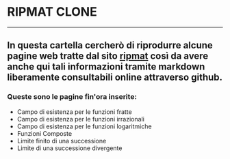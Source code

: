 # RIPMAT CLONE
---

## In questa cartella cercherò di riprodurre alcune pagine web tratte dal sito [ripmat](http://www.ripmat.it) così da avere anche qui tali informazioni tramite markdown liberamente consultabili online attraverso github.

### Queste sono le pagine fin'ora inserite:
* Campo di esistenza per le funzioni fratte
* Campo di esistenza per le funzioni irrazionali
* Campo di esistenza per le funzioni logaritmiche
* Funzioni Composte
* Limite finito di una successione
* Limite di una successione divergente
